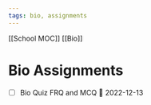 ```yaml
---
tags: bio, assignments
---
```

[[School MOC]] [[Bio]]
# Bio Assignments
- [ ] Bio Quiz FRQ and MCQ 📅 2022-12-13